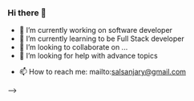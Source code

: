 ### Hi there 👋

<!--
**ShaalanMarwan/ShaalanMarwan** is a ✨ _special_ ✨ repository because its `README.md` (this file) appears on your GitHub profile.

Here are some ideas to get you started:
-->

- 🔭 I’m currently working on software developer 
- 🌱 I’m currently learning to be Full Stack developer 
- 👯 I’m looking to collaborate on ...
- 🤔 I’m looking for help with advance topics
<!-- - 💬 Ask me about -->
- 📫 How to reach me: mailto:salsanjary@gmail.com
<!-- - 😄 Pronouns: ... -->
<!-- - ⚡ Fun fact: ...-->
-->
